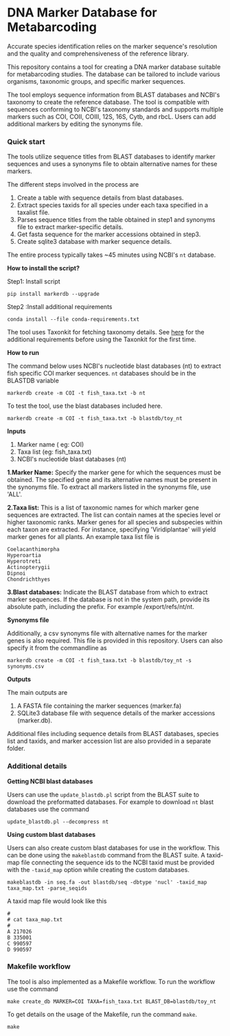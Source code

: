 # DNA Marker Database for Metabarcoding

Accurate species identification relies on the marker sequence's resolution and the quality and comprehensiveness of the
reference library.

This repository contains a tool for creating a DNA marker database suitable for metabarcoding studies. The database can
be tailored to include various organisms, taxonomic groups, and specific marker sequences.

The tool employs sequence information from BLAST databases and NCBI's taxonomy to create the reference database. The
tool is compatible with sequences conforming to NCBI's taxonomy standards and supports multiple markers such as COI,
COII, COIII, 12S, 16S, Cytb, and rbcL. Users can add additional markers by editing the synonyms file.

### Quick start

The tools utilize sequence titles from BLAST databases to identify marker sequences and uses a synonyms file to obtain
alternative names for these markers.

The different steps involved in the process are

1. Create a table with sequence details from blast databases.
2. Extract species taxids for all species under each taxa specified in a taxalist file.
3. Parses sequence titles from the table obtained in step1 and synonyms file to extract marker-specific details.
4. Get fasta sequence for the marker accessions obtained in step3.
5. Create sqlite3 database with marker sequence details.

The entire process typically takes ~45 minutes using NCBI's `nt` database.

**How to install the script?**

Step1: Install script

    pip install markerdb --upgrade

Step2 :Install additional requirements

    conda install --file conda-requirements.txt

The tool uses Taxonkit for fetching taxonomy details. See [here](https://bioinf.shenwei.me/taxonkit/usage/#before-use)
for the additional requirements before using the Taxonkit for the first time.

**How to run**

The command below uses NCBI's nucleotide blast databases (nt) to extract fish specific COI marker sequences.
`nt` databases should be in the BLASTDB variable

    markerdb create -m COI -t fish_taxa.txt -b nt

To test the tool, use the blast databases included here.

    markerdb create -m COI -t fish_taxa.txt -b blastdb/toy_nt 

**Inputs**

1. Marker name ( eg: COI)
2. Taxa list (eg: fish_taxa.txt)
3. NCBI's nucleotide blast databases (nt)

**1.Marker Name:** Specify the marker gene for which the sequences must be obtained. The specified gene and its
alternative names must be present in the synonyms file. To extract all markers listed in the synonyms file, use 'ALL'.

**2.Taxa list:** This is a list of taxonomic names for which marker gene sequences are extracted. The list can contain
names at the species level or higher taxonomic ranks. Marker genes for all species and subspecies within each taxon are
extracted. For instance, specifying 'Viridiplantae' will yield marker genes for all plants. An example taxa list file is

    Coelacanthimorpha
    Hyperoartia
    Hyperotreti
    Actinopterygii
    Dipnoi
    Chondrichthyes

**3.Blast databases:** Indicate the BLAST database from which to extract marker sequences. If the database is not in the
system path, provide its absolute path, including the prefix. For example /export/refs/nt/nt.

**Synonyms file**

Additionally, a csv synonyms file with alternative names for the marker genes is also required. This file is provided in
this repository. Users can also specify it from the commandline as

    markerdb create -m COI -t fish_taxa.txt -b blastdb/toy_nt -s synonyms.csv

**Outputs**

The main outputs are

1. A FASTA file containing the marker sequences (marker.fa)
2. SQLite3 database file with sequence details of the marker accessions (marker.db).

Additional files including sequence details from BLAST databases, species list and taxids, and marker accession list are
also provided in a separate folder.

### Additional details

**Getting NCBI blast databases**

Users can use the `update_blastdb.pl` script from the BLAST suite to download the preformatted databases. For example to
download `nt` blast databases use the command

    update_blastdb.pl --decompress nt

**Using custom blast databases**

Users can also create custom blast databases for use in the workflow. This can be done using the `makeblastdb` command
from the BLAST suite. A taxid-map file connecting the sequence ids to the NCBI taxid must be provided with
the `-taxid_map` option while creating the custom databases.

    makeblastdb -in seq.fa -out blastdb/seq -dbtype 'nucl' -taxid_map taxa_map.txt -parse_seqids

A taxid map file would look like this

    #
    # cat taxa_map.txt
    #
    A 217026
    B 335001
    C 990597
    D 990597

### Makefile workflow

The tool is also implemented as a Makefile workflow. To run the workflow use the command

    make create_db MARKER=COI TAXA=fish_taxa.txt BLAST_DB=blastdb/toy_nt

To get details on the usage of the Makefile, run the command `make`.

    make

